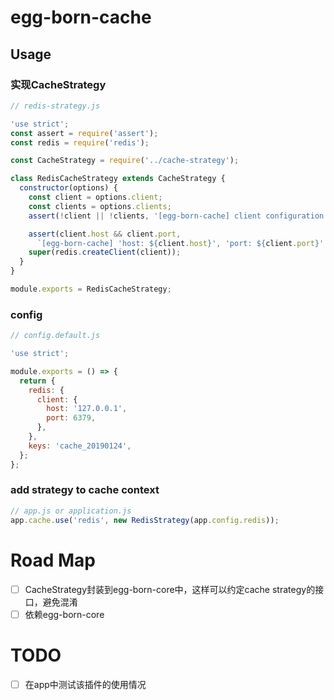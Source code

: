 # egg-born-cache

## Usage
### 实现CacheStrategy
```js
// redis-strategy.js

'use strict';
const assert = require('assert');
const redis = require('redis');

const CacheStrategy = require('../cache-strategy');

class RedisCacheStrategy extends CacheStrategy {
  constructor(options) {
    const client = options.client;
    const clients = options.clients;
    assert(!client || !clients, '[egg-born-cache] client configuration missing, require either client or clients');

    assert(client.host && client.port,
      `[egg-born-cache] 'host: ${client.host}', 'port: ${client.port}' are required on config.redis`);
    super(redis.createClient(client));
  }
}

module.exports = RedisCacheStrategy;

```

### config
```js
// config.default.js

'use strict';

module.exports = () => {
  return {
    redis: {
      client: {
        host: '127.0.0.1',
        port: 6379,
      },
    },
    keys: 'cache_20190124',
  };
};

```

### add strategy to cache context
```js
// app.js or application.js
app.cache.use('redis', new RedisStrategy(app.config.redis));

```

# Road Map

- [ ] CacheStrategy封装到egg-born-core中，这样可以约定cache strategy的接口，避免混淆
- [ ] 依赖egg-born-core

# TODO
- [ ] 在app中测试该插件的使用情况